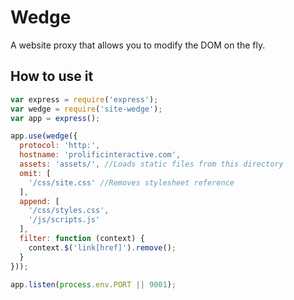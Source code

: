 # Wedge

A website proxy that allows you to modify the DOM on the fly.

## How to use it

```javascript
var express = require('express');
var wedge = require('site-wedge');
var app = express();

app.use(wedge({
  protocol: 'http:',
  hostname: 'prolificinteractive.com',
  assets: 'assets/', //Loads static files from this directory
  omit: [
    '/css/site.css' //Removes stylesheet reference
  ],
  append: [
    '/css/styles.css',
    '/js/scripts.js'
  ],
  filter: function (context) {
    context.$('link[href]').remove();
  }
}));

app.listen(process.env.PORT || 9001);
```
